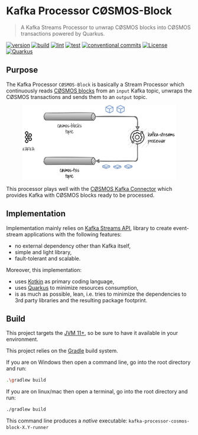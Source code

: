 # Kafka Processor CØSMOS-Block

> A Kafka Streams Processor to unwrap CØSMOS blocks into CØSMOS transactions powered by Quarkus.

[![version](https://img.shields.io/github/v/release/okp4/kafka-processor-cosmos-block)](https://github.com/okp4/kafka-processor-cosmos-block/releases)
[![build](https://github.com/okp4/kafka-processor-cosmos-block/actions/workflows/build.yml/badge.svg)](https://github.com/okp4/kafka-processor-cosmos-block/actions/workflows/build.yml)
[![lint](https://github.com/okp4/kafka-processor-cosmos-block/actions/workflows/lint.yml/badge.svg)](https://github.com/okp4/kafka-processor-cosmos-block/actions/workflows/lint.yml)
[![test](https://github.com/okp4/kafka-processor-cosmos-block/actions/workflows/test.yml/badge.svg)](https://github.com/okp4/kafka-processor-cosmos-block/actions/workflows/test.yml)
[![conventional commits](https://img.shields.io/badge/Conventional%20Commits-1.0.0-yellow.svg)](https://conventionalcommits.org)
[![License](https://img.shields.io/badge/License-BSD_3--Clause-blue.svg)](https://opensource.org/licenses/BSD-3-Clause)
[![Quarkus](https://img.shields.io/badge/Quarkus-1A2C34?logo=quarkus&logoColor=4695EB)](https://quarkus.io)

## Purpose

The Kafka Processor `CØSMOS-Block` is basically a Stream Processor which continuously
reads [CØSMOS blocks](https://docs.cosmos.network/master/intro/sdk-app-architecture.html) from an `input` Kafka topic,
unwraps the CØSMOS transactions and sends them to an `output` topic.

<p align="center">
  <img src="./docs/overview.png">
</p>

This processor plays well with the [CØSMOS Kafka Connector](https://github.com/okp4/kafka-connector-cosmos)
which provides Kafka with CØSMOS blocks ready to be processed.

## Implementation

Implementation mainly relies on [Kafka Streams API](https://kafka.apache.org/documentation/streams), library to create
event-stream applications with the following features:

- no external dependency other than Kafka itself,
- simple and light library,
- fault-tolerant and scalable.

Moreover, this implementation:

- uses [Kotkin](https://kotlinlang.org/) as primary coding language,
- uses [Quarkus](https://quarkus.io/) to minimize resources consumption,
- is as much as possible, lean, i.e. tries to minimize the dependencies to 3rd party libraries and the resulting package
  footprint.

## Build

This project targets the [JVM 11+](https://openjdk.java.net/), so be sure to have it available in your environment.

This project relies on the [Gradle](https://gradle.org/) build system.

If you are on Windows then open a command line, go into the root directory and run:

```sh
.\gradlew build
```

If you are on linux/mac then open a terminal, go into the root directory and run:

```sh
./gradlew build
```

This command line produces a _native_ executable: `kafka-processor-cosmos-block-X.Y-runner`
